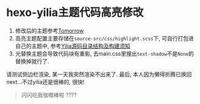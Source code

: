 # hexo-yilia主题代码高亮修改

1. 修改后的主题参考[Tomorrow](https://github.com/chriskempson/tomorrow-theme)
2. 高亮主题配置主要存储在`source-src/css/highlight.scss`下, 可自行打包进自己的主题中, 参考[Yilia源码目录结构及构建须知](https://github.com/litten/hexo-theme-yilia/wiki/Yilia源码目录结构及构建须知)
3. 光替换主题会导致代码块有重影, 去main.css里搜出`text-shadow`不是`None`的替换掉就行了.

请测试侧边栏渲染, 某一天我突然渲染不出来了. 
最后, 本人因为懒得折腾已换回next...不过yilia还是很棒的, 很快!
> 闪闪吃我咖喱棒啦 ????